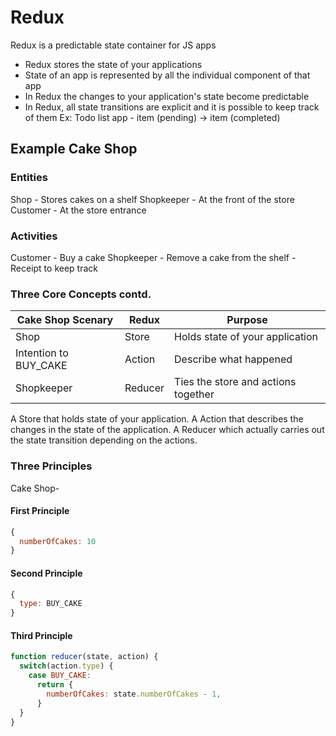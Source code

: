 # Redux

Redux is a predictable state container for JS apps

* Redux stores the state of your applications
* State of an app is represented by all the individual component of that app
* In Redux the changes to your application's state become predictable
* In Redux, all state transitions are explicit and it is possible to keep track of them
Ex: Todo list app - item (pending) -> item (completed)


## Example Cake Shop

### Entities
 Shop        - Stores cakes on a shelf
 Shopkeeper  - At the front of the store
 Customer    - At the store entrance

### Activities
Customer   - Buy a cake
Shopkeeper - Remove a cake from the shelf
           - Receipt to keep track

### Three Core Concepts contd.

| Cake Shop Scenary     | Redux   | Purpose                             |
|-----------------------|---------|-------------------------------------|
| Shop                  | Store   | Holds state of your application     |
| Intention to BUY_CAKE | Action  | Describe what happened              |
| Shopkeeper            | Reducer | Ties the store and actions together |

A Store that holds state of your application.
A Action that describes the changes in the state of the application.
A Reducer which actually carries out the state transition depending on the actions.

### Three Principles
Cake Shop-
#### First Principle
```js
{
  numberOfCakes: 10
}
```
#### Second Principle
```js
{
  type: BUY_CAKE
}
```
#### Third Principle
```js
function reducer(state, action) {
  switch(action.type) {
    case BUY_CAKE:
      return {
        numberOfCakes: state.numberOfCakes - 1,
      }
  }
}
```
